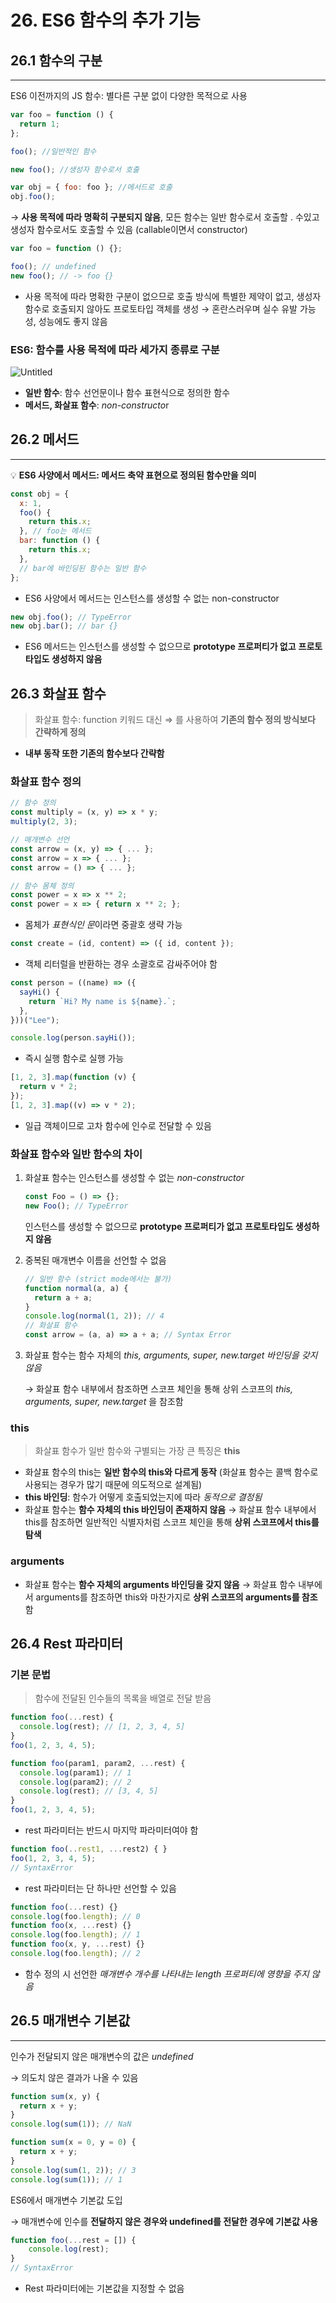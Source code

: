 # 26. ES6 함수의 추가 기능

## 26.1 함수의 구분

---

ES6 이전까지의 JS 함수: 별다른 구분 없이 다양한 목적으로 사용

```jsx
var foo = function () {
  return 1;
};

foo(); //일반적인 함수

new foo(); //생성자 함수로서 호출

var obj = { foo: foo }; //메서드로 호출
obj.foo();
```

→ **사용 목적에 따라 명확히 구분되지 않음**, 모든 함수는 일반 함수로서 호출할 . 수있고 생성자 함수로서도 호출할 수 있음 (callable이면서 constructor)

```jsx
var foo = function () {};

foo(); // undefined
new foo(); // -> foo {}
```

- 사용 목적에 따라 명확한 구분이 없으므로 호출 방식에 특별한 제약이 없고, 생성자 함수로 호출되지 않아도 프로토타입 객체를 생성 → 혼란스러우며 실수 유발 가능성, 성능에도 좋지 않음

### ES6: 함수를 사용 목적에 따라 세가지 종류로 구분

![Untitled](https://prod-files-secure.s3.us-west-2.amazonaws.com/7fcc553f-a6b8-4870-a93c-292d8556f276/70f3a807-8e08-4a4b-ae6f-6fe12d168c50/Untitled.png)

- **일반 함수**: 함수 선언문이나 함수 표현식으로 정의한 함수
- **메서드, 화살표 함수**: *non-constructo*r

## 26.2 메서드

---

<aside>
💡 <b>ES6 사양에서 메서드: 메서드 축약 표현으로 정의된 함수만을 의미</b>

</aside>

```jsx
const obj = {
  x: 1,
  foo() {
    return this.x;
  }, // foo는 메서드
  bar: function () {
    return this.x;
  },
  // bar에 바인딩된 함수는 일반 함수
};
```

- ES6 사양에서 메서드는 인스턴스를 생성할 수 없는 non-constructor

```jsx
new obj.foo(); // TypeError
new obj.bar(); // bar {}
```

- ES6 메서드는 인스턴스를 생성할 수 없으므로 **prototype 프로퍼티가 없고** **프로토타입도 생성하지 않음**

## 26.3 화살표 함수

> 화살표 함수:
> function 키워드 대신 ⇒ 를 사용하여 **기존의 함수 정의 방식보다 간략하게 정의**

- **내부 동작 또한 기존의 함수보다 간략함**

### 화살표 함수 정의

```jsx
// 함수 정의
const multiply = (x, y) => x * y;
multiply(2, 3);

// 매개변수 선언
const arrow = (x, y) => { ... };
const arrow = x => { ... };
const arrow = () => { ... };

// 함수 몸체 정의
const power = x => x ** 2;
const power = x => { return x ** 2; };
```

- 몸체가 *표현식인 문*이라면 중괄호 생략 가능

```jsx
const create = (id, content) => ({ id, content });
```

- 객체 리터럴을 반환하는 경우 소괄호로 감싸주어야 함

```jsx
const person = ((name) => ({
  sayHi() {
    return `Hi? My name is ${name}.`;
  },
}))("Lee");

console.log(person.sayHi());
```

- 즉시 실행 함수로 실행 가능

```jsx
[1, 2, 3].map(function (v) {
  return v * 2;
});
[1, 2, 3].map((v) => v * 2);
```

- 일급 객체이므로 고차 함수에 인수로 전달할 수 있음

### 화살표 함수와 일반 함수의 차이

1. 화살표 함수는 인스턴스를 생성할 수 없는 _non-constructor_

   ```jsx
   const Foo = () => {};
   new Foo(); // TypeError
   ```

   인스턴스를 생성할 수 없으므로 **prototype 프로퍼티가 없고** **프로토타입도 생성하지 않음**

2. 중복된 매개변수 이름을 선언할 수 없음

   ```jsx
   // 일반 함수 (strict mode에서는 불가)
   function normal(a, a) {
     return a + a;
   }
   console.log(normal(1, 2)); // 4
   // 화살표 함수
   const arrow = (a, a) => a + a; // Syntax Error
   ```

3. 화살표 함수는 함수 자체의 _this, arguments, super, new.target 바인딩을 갖지 않음_

   → 화살표 함수 내부에서 참조하면 스코프 체인을 통해 상위 스코프의 _this, arguments, super, new.target_ 을 참조함

### this

> 화살표 함수가 일반 함수와 구별되는 가장 큰 특징은 **this**

- 화살표 함수의 this는 **일반 함수의 this와 다르게 동작**
  (화살표 함수는 콜백 함수로 사용되는 경우가 많기 때문에 의도적으로 설계됨)
- **this 바인딩**: 함수가 어떻게 호출되었는지에 따라 _동적으로 결정됨_
- 화살표 함수는 **함수 자체의 this 바인딩이 존재하지 않음**
  → 화살표 함수 내부에서 this를 참조하면 일반적인 식별자처럼 스코프 체인을 통해 **상위 스코프에서 this를 탐색**

### arguments

- 화살표 함수는 **함수 자체의 arguments 바인딩을 갖지 않음**
  → 화살표 함수 내부에서 arguments를 참조하면 this와 마찬가지로 **상위 스코프의 arguments를 참조**함

## 26.4 Rest 파라미터

### 기본 문법

> 함수에 전달된 인수들의 목록을 배열로 전달 받음

```jsx
function foo(...rest) {
  console.log(rest); // [1, 2, 3, 4, 5]
}
foo(1, 2, 3, 4, 5);
```

```jsx
function foo(param1, param2, ...rest) {
  console.log(param1); // 1
  console.log(param2); // 2
  console.log(rest); // [3, 4, 5]
}
foo(1, 2, 3, 4, 5);
```

- rest 파라미터는 반드시 마지막 파라미터여야 함

```jsx
function foo(..rest1, ...rest2) { }
foo(1, 2, 3, 4, 5);
// SyntaxError
```

- rest 파라미터는 단 하나만 선언할 수 있음

```jsx
function foo(...rest) {}
console.log(foo.length); // 0
function foo(x, ...rest) {}
console.log(foo.length); // 1
function foo(x, y, ...rest) {}
console.log(foo.length); // 2
```

- 함수 정의 시 선언한 _매개변수 개수를 나타내는 length 프로퍼티에 영향을 주지 않음_

## 26.5 매개변수 기본값

---

인수가 전달되지 않은 매개변수의 값은 _undefined_

→ 의도치 않은 결과가 나올 수 있음

```jsx
function sum(x, y) {
  return x + y;
}
console.log(sum(1)); // NaN
```

```jsx
function sum(x = 0, y = 0) {
  return x + y;
}
console.log(sum(1, 2)); // 3
console.log(sum(1)); // 1
```

ES6에서 매개변수 기본값 도입

→ 매개변수에 인수를 **전달하지 않은 경우와 undefined를 전달한 경우에 기본값 사용**

```jsx
function foo(...rest = []) {
	console.log(rest);
}
// SyntaxError
```

- Rest 파라미터에는 기본값을 지정할 수 없음
